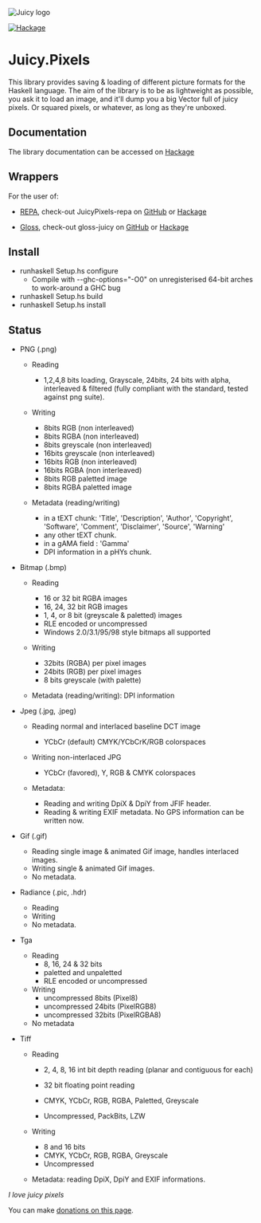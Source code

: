 ![Juicy logo](https://raw.github.com/Twinside/Juicy.Pixels/master/docimages/juicy.png)


[![Hackage](https://img.shields.io/hackage/v/JuicyPixels.svg)](http://hackage.haskell.org/package/JuicyPixels)

Juicy.Pixels
============

This library provides saving & loading of different picture formats for the
Haskell language. The aim of the library is to be as lightweight as possible,
you ask it to load an image, and it'll dump you a big Vector full of juicy
pixels. Or squared pixels, or whatever, as long as they're unboxed.

Documentation
-------------

The library documentation can be accessed on [Hackage](http://hackage.haskell.org/package/JuicyPixels)

Wrappers
--------

For the user of:

 * [REPA](http://www.haskell.org/haskellwiki/Numeric_Haskell:_A_Repa_Tutorial), check-out JuicyPixels-repa on [GitHub](https://github.com/TomMD/JuicyPixels-repa) or [Hackage](http://hackage.haskell.org/package/JuicyPixels-repa)

 * [Gloss](http://hackage.haskell.org/package/gloss), check-out gloss-juicy on [GitHub](https://github.com/alpmestan/gloss-juicy) or [Hackage](http://hackage.haskell.org/package/gloss-juicy)

Install
-------

- runhaskell Setup.hs configure
  * Compile with --ghc-options="-O0" on unregisterised 64-bit arches to work-around a GHC bug
- runhaskell Setup.hs build
- runhaskell Setup.hs install

Status
------

 - PNG    (.png) 
    * Reading 
        - 1,2,4,8 bits loading, Grayscale, 24bits, 24 bits with alpha,
          interleaved & filtered (fully compliant with the standard,
          tested against png suite).

    * Writing
        - 8bits RGB (non interleaved)
        - 8bits RGBA (non interleaved)
        - 8bits greyscale (non interleaved)
        - 16bits greyscale (non interleaved)
        - 16bits RGB (non interleaved)
        - 16bits RGBA (non interleaved)
        - 8bits RGB paletted image
        - 8bits RGBA paletted image

    * Metadata (reading/writing)
        * in a tEXT chunk: 'Title', 'Description', 'Author', 'Copyright',
          'Software', 'Comment', 'Disclaimer', 'Source', 'Warning'
        * any other tEXT chunk.
        * in a gAMA field : 'Gamma'
        * DPI information in a pHYs chunk.

 - Bitmap (.bmp)
    * Reading
        - 16 or 32 bit RGBA images
        - 16, 24, 32 bit RGB images
        - 1, 4, or 8 bit (greyscale & paletted) images
        - RLE encoded or uncompressed
        - Windows 2.0/3.1/95/98 style bitmaps all supported

    * Writing
        - 32bits (RGBA) per pixel images
        - 24bits (RGB) per pixel images
        - 8 bits greyscale (with palette)

    * Metadata (reading/writing): DPI information

 - Jpeg   (.jpg, .jpeg)
    * Reading normal and interlaced baseline DCT image
        - YCbCr (default) CMYK/YCbCrK/RGB colorspaces

    * Writing non-interlaced JPG
        - YCbCr (favored), Y, RGB & CMYK colorspaces

    * Metadata:
        - Reading and writing DpiX & DpiY from JFIF header.
        - Reading & writing EXIF metadata. No GPS information
          can be written now.

 - Gif (.gif)
    * Reading single image & animated Gif image, handles interlaced images.
    * Writing single & animated Gif images.
    * No metadata.

 - Radiance (.pic, .hdr)
    * Reading
    * Writing
    * No metadata.

 - Tga
    * Reading
        - 8, 16, 24 & 32 bits
        - paletted and unpaletted
        - RLE encoded or uncompressed
    * Writing
        - uncompressed 8bits (Pixel8)
        - uncompressed 24bits (PixelRGB8)
        - uncompressed 32bits (PixelRGBA8)
    * No metadata

 - Tiff
    * Reading
        - 2, 4, 8, 16 int bit depth reading (planar and contiguous for each)
        - 32 bit floating point reading
          
        - CMYK, YCbCr, RGB, RGBA, Paletted, Greyscale
        - Uncompressed, PackBits, LZW

    * Writing
        - 8 and 16 bits
        - CMYK, YCbCr, RGB, RGBA, Greyscale
        - Uncompressed
    * Metadata: reading DpiX, DpiY and EXIF informations.

_I love juicy pixels_

You can make [donations on this page](http://twinside.github.com/Juicy.Pixels/).

